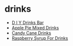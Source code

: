 # drinks

 * [D I Y Drinks Bar](../../index/d/d-i-y-drinks-bar-234784.json)
 * [Apple Pie Mixed Drinks](../../index/a/apple-pie-mixed-drinks.json)
 * [Candy Cane Drinks](../../index/c/candy-cane-drinks.json)
 * [Raspberry Syrup For Drinks](../../index/r/raspberry-syrup-for-drinks.json)
